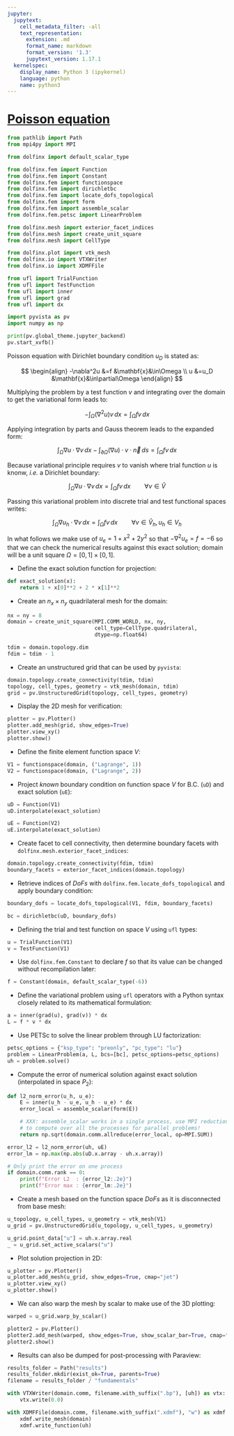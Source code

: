 ```yaml
---
jupyter:
  jupytext:
    cell_metadata_filter: -all
    text_representation:
      extension: .md
      format_name: markdown
      format_version: '1.3'
      jupytext_version: 1.17.1
  kernelspec:
    display_name: Python 3 (ipykernel)
    language: python
    name: python3
---
```


# [Poisson equation](https://jsdokken.com/dolfinx-tutorial/chapter1/fundamentals.html#solving-the-poisson-equation)

```python
from pathlib import Path
from mpi4py import MPI

from dolfinx import default_scalar_type

from dolfinx.fem import Function
from dolfinx.fem import Constant
from dolfinx.fem import functionspace
from dolfinx.fem import dirichletbc
from dolfinx.fem import locate_dofs_topological
from dolfinx.fem import form
from dolfinx.fem import assemble_scalar
from dolfinx.fem.petsc import LinearProblem

from dolfinx.mesh import exterior_facet_indices
from dolfinx.mesh import create_unit_square
from dolfinx.mesh import CellType

from dolfinx.plot import vtk_mesh
from dolfinx.io import VTXWriter
from dolfinx.io import XDMFFile

from ufl import TrialFunction
from ufl import TestFunction
from ufl import inner
from ufl import grad
from ufl import dx

import pyvista as pv
import numpy as np
```

```python
print(pv.global_theme.jupyter_backend)
pv.start_xvfb()
```

Poisson equation with Dirichlet boundary condition $u_D$ is stated as:

$$
\begin{align}
-\nabla^2u &=f    &\mathbf{x}&\in\Omega \\
         u &=u_D  &\mathbf{x}&\in\partial\Omega
\end{align}
$$

Multiplying the problem by a test function $v$ and integrating over the domain to get the variational form leads to:

$$
-\int_{\Omega}(\nabla^2u)v\,dx=\int_{\Omega}fv\,dx
$$

Applying integration by parts and Gauss theorem leads to the expanded form:

$$
\int_{\Omega}\nabla{u}\cdotp{}\nabla{v}\,dx
-\int_{\partial\Omega}(\nabla{u})\cdotp{}v\cdotp{}\vec{n}\,ds=
\int_{\Omega}fv\,dx
$$

Because variational principle requires $v$ to vanish where trial function $u$ is knonw, *i.e.* a Dirichlet boundary:

$$
\int_{\Omega}\nabla{u}\cdotp{}\nabla{v}\,dx=
\int_{\Omega}fv\,dx\qquad\forall{v}\in\hat{V}
$$

Passing this variational problem into discrete trial and test functional spaces writes:

$$
\int_{\Omega}\nabla{u_h}\cdotp{}\nabla{v}\,dx=
\int_{\Omega}fv\,dx\qquad\forall{v}\in\hat{V}_h, u_h\in{}V_h
$$


In what follows we make use of $u_e=1+x^2+2y^2$ so that $-\nabla^2u_e=f=-6$ so that we can check the numerical results against this exact solution; domain will be a unit square $\Omega=[0,1]\times[0,1]$.

- Define the exact solution function for projection:

```python
def exact_solution(x):
    return 1 + x[0]**2 + 2 * x[1]**2
```

- Create an $n_x\times{}n_y$ quadrilateral mesh for the domain:

```python
nx = ny = 8
domain = create_unit_square(MPI.COMM_WORLD, nx, ny, 
                            cell_type=CellType.quadrilateral, 
                            dtype=np.float64)

tdim = domain.topology.dim
fdim = tdim - 1
```

- Create an unstructured grid that can be used by `pyvista`:

```python
domain.topology.create_connectivity(tdim, tdim)
topology, cell_types, geometry = vtk_mesh(domain, tdim)
grid = pv.UnstructuredGrid(topology, cell_types, geometry)
```

- Display the 2D mesh for verification:

```python
plotter = pv.Plotter()
plotter.add_mesh(grid, show_edges=True)
plotter.view_xy()
plotter.show()
```

- Define the finite element function space $V$:

```python
V1 = functionspace(domain, ("Lagrange", 1))
V2 = functionspace(domain, ("Lagrange", 2))
```

- Project *known* boundary condition on function space $V$ for B.C. (`uD`) and exact solution (`uE`):

```python
uD = Function(V1)
uD.interpolate(exact_solution)

uE = Function(V2)
uE.interpolate(exact_solution)
```

- Create facet to cell connectivity, then determine boundary facets with `dolfinx.mesh.exterior_facet_indices`:

```python
domain.topology.create_connectivity(fdim, tdim)
boundary_facets = exterior_facet_indices(domain.topology)
```

- Retrieve indices of *DoFs* with `dolfinx.fem.locate_dofs_topological` and apply boundary condition:

```python
boundary_dofs = locate_dofs_topological(V1, fdim, boundary_facets)

bc = dirichletbc(uD, boundary_dofs)
```

- Defining the trial and test function on space $V$ using `ufl` types:

```python
u = TrialFunction(V1)
v = TestFunction(V1)
```

- Use `dolfinx.fem.Constant` to declare $f$ so that its value can be changed without recompilation later:

```python
f = Constant(domain, default_scalar_type(-6))
```

- Define the variational problem using `ufl` operators with a Python syntax closely related to its mathematical formulation:

```python
a = inner(grad(u), grad(v)) * dx
L = f * v * dx
```

- Use PETSc to solve the linear problem through LU factorization:

```python
petsc_options = {"ksp_type": "preonly", "pc_type": "lu"}
problem = LinearProblem(a, L, bcs=[bc], petsc_options=petsc_options)
uh = problem.solve()
```

- Compute the error of numerical solution against exact solution (interpolated in space $P_2$):

```python
def l2_norm_error(u_h, u_e):
    E = inner(u_h - u_e, u_h - u_e) * dx
    error_local = assemble_scalar(form(E))

    # XXX: assemble_scalar works in a single process, use MPI reduction
    # to compute over all the processes for parallel problems!
    return np.sqrt(domain.comm.allreduce(error_local, op=MPI.SUM))
```

```python
error_l2 = l2_norm_error(uh, uE)
error_lm = np.max(np.abs(uD.x.array - uh.x.array))

# Only print the error on one process
if domain.comm.rank == 0:
    print(f"Error L2  : {error_l2:.2e}")
    print(f"Error max : {error_lm:.2e}")
```

- Create a mesh based on the function space *DoFs* as it is disconnected from base mesh:

```python
u_topology, u_cell_types, u_geometry = vtk_mesh(V1)
u_grid = pv.UnstructuredGrid(u_topology, u_cell_types, u_geometry)

u_grid.point_data["u"] = uh.x.array.real
_ = u_grid.set_active_scalars("u")
```

- Plot solution projection in 2D:

```python
u_plotter = pv.Plotter()
u_plotter.add_mesh(u_grid, show_edges=True, cmap="jet")
u_plotter.view_xy()
u_plotter.show()
```

- We can also warp the mesh by scalar to make use of the 3D plotting:

```python
warped = u_grid.warp_by_scalar()

plotter2 = pv.Plotter()
plotter2.add_mesh(warped, show_edges=True, show_scalar_bar=True, cmap="jet")
plotter2.show()
```

- Results can also be dumped for post-processing with Paraview:

```python
results_folder = Path("results")
results_folder.mkdir(exist_ok=True, parents=True)
filename = results_folder / "fundamentals"

with VTXWriter(domain.comm, filename.with_suffix(".bp"), [uh]) as vtx:
    vtx.write(0.0)

with XDMFFile(domain.comm, filename.with_suffix(".xdmf"), "w") as xdmf:
    xdmf.write_mesh(domain)
    xdmf.write_function(uh)
```
